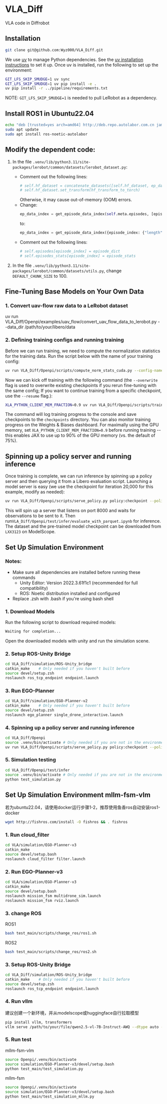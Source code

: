# VLA_Diff
VLA code in Diffrobot

## Installation

```bash
git clone git@github.com:Wyz000/VLA_Diff.git

```

We use [uv](https://docs.astral.sh/uv/) to manage Python dependencies. See the [uv installation instructions](https://docs.astral.sh/uv/getting-started/installation/) to set it up. Once uv is installed, run the following to set up the environment:

```bash
GIT_LFS_SKIP_SMUDGE=1 uv sync
GIT_LFS_SKIP_SMUDGE=1 uv pip install -e .
uv pip install -r ../pipeline/requirements.txt
```

NOTE: `GIT_LFS_SKIP_SMUDGE=1` is needed to pull LeRobot as a dependency.

## Install ROS1 in Ubuntu22.04
```bash
echo "deb [trusted=yes arch=amd64] http://deb.repo.autolabor.com.cn jammy main" | sudo tee /etc/apt/sources.list.d/autolabor.list
sudo apt update
sudo apt install ros-noetic-autolabor
```

## Modify the dependent code:

1. In the file `.venv/lib/python3.11/site-packages/lerobot/common/datasets/lerobot_dataset.py`:
   - Comment out the following lines:
     ```python
     # self.hf_dataset = concatenate_datasets([self.hf_dataset, ep_dataset])
     # self.hf_dataset.set_transform(hf_transform_to_torch)
     ```
     Otherwise, it may cause out-of-memory (OOM) errors.
   - Change:
     ```python
     ep_data_index = get_episode_data_index(self.meta.episodes, [episode_index])
     ```
     to:
     ```python
     ep_data_index = get_episode_data_index({episode_index: {"length": episode_length}}, [episode_index])
     ```
   - Comment out the following lines:
     ```python
     # self.episodes[episode_index] = episode_dict
     # self.episodes_stats[episode_index] = episode_stats
     ```

2. In the file `.venv/lib/python3.11/site-packages/lerobot/common/datasets/utils.py`, change `DEFAULT_CHUNK_SIZE` to 100.

## Fine-Tuning Base Models on Your Own Data
### 1. Convert uav-flow raw data to a LeRobot dataset

uv run VLA_Diff/Openpi/examples/uav_flow/convert_uav_flow_data_to_lerobot.py --data_dir /path/to/your/libero/data

### 2. Defining training configs and running training
Before we can run training, we need to compute the normalization statistics for the training data. Run the script below with the name of your training config:

```bash
uv run VLA_Diff/Openpi/scripts/compute_norm_stats_cuda.py --config-name pi0_uav_low_mem_finetune
```

Now we can kick off training with the following command (the `--overwrite` flag is used to overwrite existing checkpoints if you rerun fine-tuning with the same config; If you want to continue training from a specific checkpoint, use the `--resume` flag.):

```bash
XLA_PYTHON_CLIENT_MEM_FRACTION=0.9 uv run VLA_Diff/Openpi/scripts/train.py --exp-name=my_experiment --resume
```

The command will log training progress to the console and save checkpoints to the `checkpoints` directory. You can also monitor training progress on the Weights & Biases dashboard. For maximally using the GPU memory, set `XLA_PYTHON_CLIENT_MEM_FRACTION=0.9` before running training -- this enables JAX to use up to 90% of the GPU memory (vs. the default of 75%).

## Spinning up a policy server and running inference

Once training is complete, we can run inference by spinning up a policy server and then querying it from a Libero evaluation script. Launching a model server is easy (we use the checkpoint for iteration 20,000 for this example, modify as needed):

```bash
uv run VLA_Diff/Openpi/scripts/serve_policy.py policy:checkpoint --policy.config=pi0_uav_low_mem_finetune --policy.dir=checkpoints/pi0_uav_low_mem_finetune/pi0_uav_low_mem_finetune_3w_0801/100000
```

This will spin up a server that listens on port 8000 and waits for observations to be sent to it.
Then run`VLA_Diff/Openpi/test/infer/evaluate_with_parquet.ipynb`
for inference. The dataset and the pre-trained model checkpoint can be downloaded from `LXX3123` on ModelScope.

## Set Up Simulation Environment
### Notes:
- Make sure all dependencies are installed before running these commands
  - Unity Editor: Version 2022.3.61f1c1 (recommended for full compatibility)
  - ROS: Noetic distribution installed and configured
- Replace .zsh with .bash if you're using bash shell

### 1. Download Models

Run the following script to download required models:

```bash
Waiting for completion...
```

Open the downloaded models with unity and run the simulation scene.

### 2. Setup ROS-Unity Bridge

```bash
cd VLA_Diff/simulation/ROS-Unity_bridge
catkin_make    # Only needed if you haven't built before
source devel/setup.zsh
roslaunch ros_tcp_endpoint endpoint.launch
```

### 3. Run EGO-Planner


```bash
cd VLA_Diff/simulation/EGO-Planner-v2
catkin_make    # Only needed if you haven't built before
source devel/setup.zsh
roslaunch ego_planner single_drone_interactive.launch
```

### 4. Spinning up a policy server and running inference

```bash
cd VLA_Diff/Openpi
source .venv/bin/activate # Only needed if you are not in the environment of openpi
uv run VLA_Diff/Openpi/scripts/serve_policy.py policy:checkpoint --policy.config=pi0_uav_low_mem_finetune --policy.dir=checkpoints/pi0_uav_low_mem_finetune/pi0_uav_low_mem_finetune_3w_0801/100000
```

### 5. Simulation testing

```bash
cd VLA_Diff/Openpi/test/infer
source .venv/bin/activate # Only needed if you are not in the environment of openpi
python test_simulation.py
```

## Set Up Simulation Environment mllm-fsm-vlm
若为ubuntu22.04，请使用docker运行步骤1-2，推荐使用鱼香ros自动安装ros1-docker
```bash
wget http://fishros.com/install -O fishros && . fishros
```

### 1. Run cloud_filter
```bash
cd VLA/simulation/EGO-Planner-v3
catkin_make
source devel/setup.bash
roslaunch cloud_filter filter.launch
```

### 2. Run EGO-Planner-v3

```bash
cd VLA/simulation/EGO-Planner-v3
catkin_make
source devel/setup.bash
roslaunch mission_fsm multidrone_sim.launch
roslaunch mission_fsm rviz.launch
```

### 3. change ROS
ROS1
```bash
bash test_main/scripts/change_ros/ros1.sh
```
ROS2
```bash
bash test_main/scripts/change_ros/ros2.sh
```

### 3. Setup ROS-Unity Bridge

```bash
cd VLA_Diff/simulation/ROS-Unity_bridge
catkin_make    # Only needed if you haven't built before
source devel/setup.zsh
roslaunch ros_tcp_endpoint endpoint.launch
```

### 4. Run vllm
建议创建一个新环境，并从modelscope或huggingface自行拉取模型
```bash
pip install vllm, transformers
vllm serve /path/to/your/file/qwen2.5-vl-7B-Instruct-AWQ --dtype auto --port 6006 --max-model-len 3000 --gpu-memory-utilization 0.8
```
### 5. Run test
mllm-fsm-vlm
```bash
source Openpi/.venv/bin/activate
source simulation/EGO-Planner-v3/devel/setup.bash
python test_main/test_simulation.py
```

mllm-fsm
```bash
source Openpi/.venv/bin/activate
source simulation/EGO-Planner-v3/devel/setup.bash
python test_main/test_simulation_mllm.py
```
